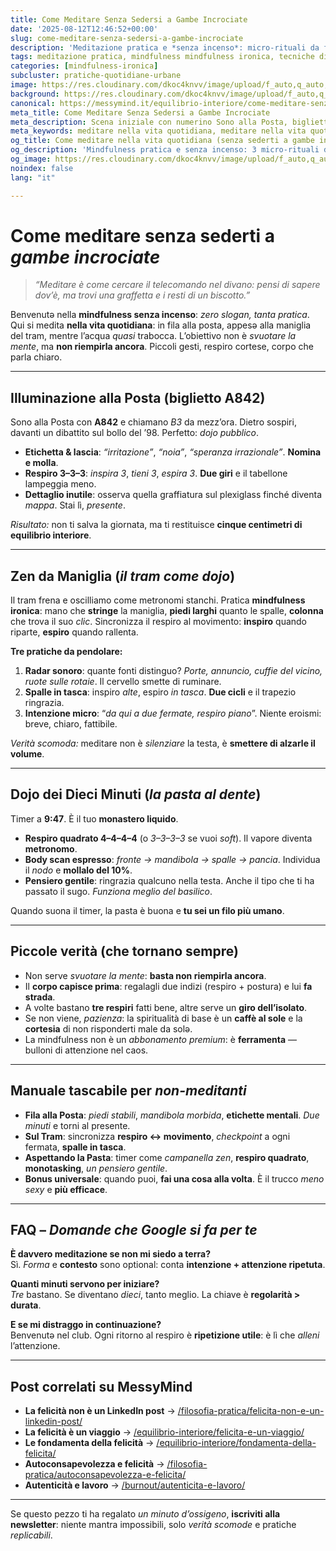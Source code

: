 ```yaml
---
title: Come Meditare Senza Sedersi a Gambe Incrociate
date: '2025-08-12T12:46:52+00:00'
slug: come-meditare-senza-sedersi-a-gambe-incrociate
description: 'Meditazione pratica e *senza incenso*: micro-rituali da fare in coda,sul tram e mentre bolle la pasta. Niente pose di loto, solo vita vera.'
tags: meditazione pratica, mindfulness mindfulness ironica, tecniche di rilassamento, equilibrio interiore, meditare nella vita quotidiana
categories: [mindfulness-ironica]
subcluster: pratiche-quotidiane-urbane
image: https://res.cloudinary.com/dkoc4knvv/image/upload/f_auto,q_auto,c_pad,b_auto:predominant,ar_21:9,w_1920,dpr_auto/v1754991098/donna-che-medita-in-piedi-nella-natura_clmifr.jpg
background: https://res.cloudinary.com/dkoc4knvv/image/upload/f_auto,q_auto,c_fill,g_auto,ar_16:10,w_800,dpr_auto/v1754991098/donna-che-medita-in-piedi-nella-natura_clmifr.jpg
canonical: https://messymind.it/equilibrio-interiore/come-meditare-senza-sederti-a-gambe-incrociate/
meta_title: Come Meditare Senza Sedersi a Gambe Incrociate
meta_description: Scena iniziale con numerino Sono alla Posta, biglietto A842, chiamano B3 da venti minuti. Davanti a me un signore discute del bollo auto del 1998 con lo zelo d…
meta_keywords: meditare nella vita quotidiana, meditare nella vita quotidiana, mindfulness senza incenso, meditazione pratica, tecniche di rilassamento, equilibrio interiore, mindfulness ironica, micro-rituali mindfulness, meditare in coda, meditazione per principianti
og_title: Come meditare nella vita quotidiana (senza sederti a gambe incrociate
og_description: 'Mindfulness pratica e senza incenso: 3 micro-rituali da fare in coda, sul tram e mentre bolle la pasta. Niente pose di loto, solo vita vera.'
og_image: https://res.cloudinary.com/dkoc4knvv/image/upload/f_auto,q_auto,c_fill,g_auto,ar_16:10,w_800,dpr_auto/v1754991098/donna-che-medita-in-piedi-nella-natura_clmifr.jpg
noindex: false
lang: "it"

---
```

# Come **meditare** senza sederti a *gambe incrociate*

> _“Meditare è come cercare il telecomando nel divano: pensi di sapere dov’è, ma trovi una graffetta e i resti di un biscotto.”_

Benvenutə nella **mindfulness senza incenso**: *zero slogan, tanta pratica*. Qui si medita **nella vita quotidiana**: in fila alla posta, appesə alla maniglia del tram, mentre l’acqua *quasi* trabocca. L’obiettivo non è *svuotare la mente*, ma **non riempirla ancora**. Piccoli gesti, respiro cortese, corpo che parla chiaro.

---

## Illuminazione alla Posta (**biglietto A842**)

Sono alla Posta con **A842** e chiamano *B3* da mezz’ora. Dietro sospiri, davanti un dibattito sul bollo del ’98. Perfetto: *dojo pubblico*.

- **Etichetta & lascia**: *“irritazione”*, *“noia”*, *“speranza irrazionale”*. **Nomina e molla**.
- **Respiro 3–3–3**: *inspira 3*, *tieni 3*, *espira 3*. **Due giri** e il tabellone lampeggia meno.
- **Dettaglio inutile**: osserva quella graffiatura sul plexiglass finché diventa *mappa*. Stai lì, *presente*.

*Risultato:* non ti salva la giornata, ma ti restituisce **cinque centimetri di equilibrio interiore**.

---

## Zen da Maniglia (*il tram come dojo*)

Il tram frena e oscilliamo come metronomi stanchi. Pratica **mindfulness ironica**: mano che **stringe** la maniglia, **piedi larghi** quanto le spalle, **colonna** che trova il suo *clic*. Sincronizza il respiro al movimento: **inspiro** quando riparte, **espiro** quando rallenta.

**Tre pratiche da pendolare:**
1. **Radar sonoro**: quante fonti distinguo? *Porte, annuncio, cuffie del vicino, ruote sulle rotaie*. Il cervello smette di ruminare.
2. **Spalle in tasca**: inspiro *alte*, espiro *in tasca*. **Due cicli** e il trapezio ringrazia.
3. **Intenzione micro**: “*da qui a due fermate, respiro piano*”. Niente eroismi: breve, chiaro, fattibile.

*Verità scomoda:* meditare non è *silenziare* la testa, è **smettere di alzarle il volume**.

---

## Dojo dei Dieci Minuti (*la pasta al dente*)

Timer a **9:47**. È il tuo **monastero liquido**.

- **Respiro quadrato 4–4–4–4** (o *3–3–3–3* se vuoi *soft*). Il vapore diventa **metronomo**.
- **Body scan espresso**: *fronte → mandibola → spalle → pancia*. Individua il *nodo* e **mollalo del 10%**.
- **Pensiero gentile**: ringrazia qualcuno nella testa. Anche il tipo che ti ha passato il sugo. *Funziona meglio del basilico*.

Quando suona il timer, la pasta è buona e **tu sei un filo più umano**.

---

## Piccole verità (che tornano sempre)

- Non serve *svuotare la mente*: **basta non riempirla ancora**.  
- Il **corpo capisce prima**: regalagli due indizi (respiro + postura) e lui **fa strada**.  
- A volte bastano **tre respiri** fatti bene, altre serve un **giro dell’isolato**.  
- Se non viene, *pazienza*: la spiritualità di base è un **caffè al sole** e la **cortesia** di non risponderti male da solə.  
- La mindfulness non è un *abbonamento premium*: è **ferramenta** — bulloni di attenzione nel caos.

---

## Manuale tascabile per *non-meditanti*

- **Fila alla Posta**: *piedi stabili*, *mandibola morbida*, **etichette mentali**. *Due minuti* e torni al presente.  
- **Sul Tram**: sincronizza **respiro ↔ movimento**, *checkpoint* a ogni fermata, **spalle in tasca**.  
- **Aspettando la Pasta**: timer come *campanella zen*, **respiro quadrato**, **monotasking**, *un pensiero gentile*.  
- **Bonus universale**: quando puoi, **fai una cosa alla volta**. È il trucco *meno sexy* e **più efficace**.

---

## FAQ – *Domande che Google si fa per te*

**È davvero meditazione se non mi siedo a terra?**  
Sì. *Forma* e **contesto** sono optional: conta **intenzione + attenzione ripetuta**.

**Quanti minuti servono per iniziare?**  
*Tre* bastano. Se diventano *dieci*, tanto meglio. La chiave è **regolarità > durata**.

**E se mi distraggo in continuazione?**  
Benvenutə nel club. Ogni ritorno al respiro è **ripetizione utile**: è lì che *alleni* l’attenzione.

---

## Post correlati su **MessyMind**
- **La felicità non è un LinkedIn post** → [/filosofia-pratica/felicita-non-e-un-linkedin-post/](/filosofia-pratica/felicita-non-e-un-linkedin-post/)  
- **La felicità è un viaggio** → [/equilibrio-interiore/felicita-e-un-viaggio/](/equilibrio-interiore/felicita-e-un-viaggio/)  
- **Le fondamenta della felicità** → [/equilibrio-interiore/fondamenta-della-felicita/](/equilibrio-interiore/fondamenta-della-felicita/)  
- **Autoconsapevolezza e felicità** → [/filosofia-pratica/autoconsapevolezza-e-felicita/](/filosofia-pratica/autoconsapevolezza-e-felicita/)  
- **Autenticità e lavoro** → [/burnout/autenticita-e-lavoro/](/burnout/autenticita-e-lavoro/)

---


Se questo pezzo ti ha regalato *un minuto d’ossigeno*, **iscriviti alla newsletter**: niente mantra impossibili, solo *verità scomode* e pratiche *replicabili*.





